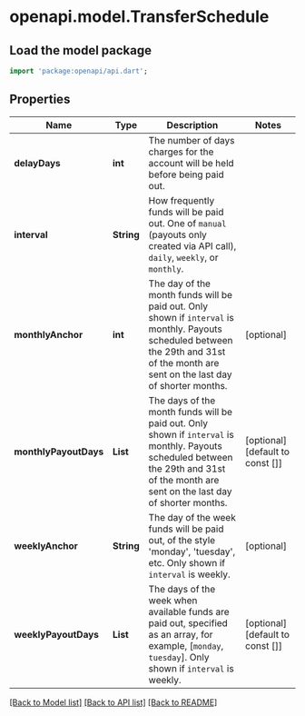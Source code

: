 # openapi.model.TransferSchedule

## Load the model package
```dart
import 'package:openapi/api.dart';
```

## Properties
Name | Type | Description | Notes
------------ | ------------- | ------------- | -------------
**delayDays** | **int** | The number of days charges for the account will be held before being paid out. | 
**interval** | **String** | How frequently funds will be paid out. One of `manual` (payouts only created via API call), `daily`, `weekly`, or `monthly`. | 
**monthlyAnchor** | **int** | The day of the month funds will be paid out. Only shown if `interval` is monthly. Payouts scheduled between the 29th and 31st of the month are sent on the last day of shorter months. | [optional] 
**monthlyPayoutDays** | **List<int>** | The days of the month funds will be paid out. Only shown if `interval` is monthly. Payouts scheduled between the 29th and 31st of the month are sent on the last day of shorter months. | [optional] [default to const []]
**weeklyAnchor** | **String** | The day of the week funds will be paid out, of the style 'monday', 'tuesday', etc. Only shown if `interval` is weekly. | [optional] 
**weeklyPayoutDays** | **List<String>** | The days of the week when available funds are paid out, specified as an array, for example, [`monday`, `tuesday`]. Only shown if `interval` is weekly. | [optional] [default to const []]

[[Back to Model list]](../README.md#documentation-for-models) [[Back to API list]](../README.md#documentation-for-api-endpoints) [[Back to README]](../README.md)


